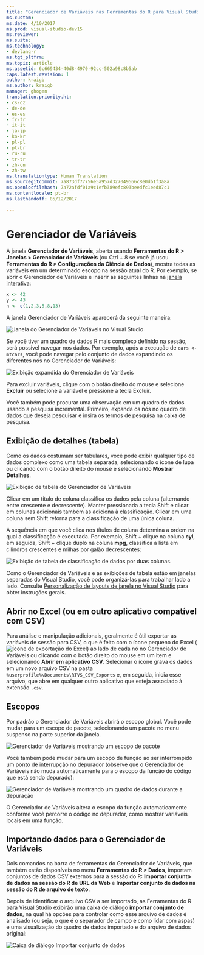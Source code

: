 ```yaml
---
title: "Gerenciador de Variáveis nas Ferramentas do R para Visual Studio | Microsoft Docs"
ms.custom: 
ms.date: 4/10/2017
ms.prod: visual-studio-dev15
ms.reviewer: 
ms.suite: 
ms.technology:
- devlang-r
ms.tgt_pltfrm: 
ms.topic: article
ms.assetid: 6c669434-40d8-4970-92cc-502a98c8b5ab
caps.latest.revision: 1
author: kraigb
ms.author: kraigb
manager: ghogen
translation.priority.ht:
- cs-cz
- de-de
- es-es
- fr-fr
- it-it
- ja-jp
- ko-kr
- pl-pl
- pt-br
- ru-ru
- tr-tr
- zh-cn
- zh-tw
ms.translationtype: Human Translation
ms.sourcegitcommit: 7a873df77756e5a957d327049566c8e0db1f3a8a
ms.openlocfilehash: 7a72afdf01a9c1efb389efc893beedfc1eed87c1
ms.contentlocale: pt-br
ms.lasthandoff: 05/12/2017

---
```



# <a name="variable-explorer"></a>Gerenciador de Variáveis

A janela **Gerenciador de Variáveis**, aberta usando **Ferramentas do R > Janelas > Gerenciador de Variáveis** (ou Ctrl + 8 se você já usou **Ferramentas do R > Configurações da Ciência de Dados**), mostra todas as variáveis em um determinado escopo na sessão atual do R. Por exemplo, se abrir o Gerenciador de Variáveis e inserir as seguintes linhas na [janela interativa](interactive-repl.md):

```R
x <- 42
y <- 43
n <- c(1,2,3,5,8,13)
```
 
A janela Gerenciador de Variáveis aparecerá da seguinte maneira:

![Janela do Gerenciador de Variáveis no Visual Studio](~/rtvs/media/variable-explorer-window.png)

Se você tiver um quadro de dados R mais complexo definido na sessão, será possível navegar nos dados. Por exemplo, após a execução de `cars <- mtcars`, você pode navegar pelo conjunto de dados expandindo os diferentes nós no Gerenciador de Variáveis:
 
![Exibição expandida do Gerenciador de Variáveis](~/rtvs/media/variable-explorer-expanded-results.png)
 
Para excluir variáveis, clique com o botão direito do mouse e selecione **Excluir** ou selecione a variável e pressione a tecla Excluir.

Você também pode procurar uma observação em um quadro de dados usando a pesquisa incremental. Primeiro, expanda os nós no quadro de dados que deseja pesquisar e insira os termos de pesquisa na caixa de pesquisa.

## <a name="details-table-view"></a>Exibição de detalhes (tabela)

Como os dados costumam ser tabulares, você pode exibir qualquer tipo de dados complexo como uma tabela separada, selecionando o ícone de lupa ou clicando com o botão direito do mouse e selecionando **Mostrar Detalhes**. 

![Exibição de tabela do Gerenciador de Variáveis](~/rtvs/media/variable-explorer-table-view.png)

Clicar em um título de coluna classifica os dados pela coluna (alternando entre crescente e decrescente). Manter pressionada a tecla Shift e clicar em colunas adicionais também as adiciona à classificação. Clicar em uma coluna sem Shift retorna para a classificação de uma única coluna.

A sequência em que você clica nos títulos de coluna determina a ordem na qual a classificação é executada. Por exemplo, Shift + clique na coluna **cyl**, em seguida, Shift + clique duplo na coluna **mpg**, classifica a lista em cilindros crescentes e milhas por galão decrescentes:

![Exibição de tabela de classificação de dados por duas colunas.](~/rtvs/media/variable-explorer-table-view-sorting.png)

Como o Gerenciador de Variáveis e as exibições de tabela estão em janelas separadas do Visual Studio, você pode organizá-las para trabalhar lado a lado. Consulte [Personalização de layouts de janela no Visual Studio](../ide/customizing-window-layouts-in-visual-studio.md) para obter instruções gerais.

## <a name="open-in-excel-or-other-csv-capable-application"></a>Abrir no Excel (ou em outro aplicativo compatível com CSV)

Para análise e manipulação adicionais, geralmente é útil exportar as variáveis de sessão para CSV, o que é feito com o ícone pequeno do Excel (![Ícone de exportação do Excel](~/rtvs/media/variable-explorer-excel-icon.png)) ao lado de cada nó no Gerenciador de Variáveis ou clicando com o botão direito do mouse em um item e selecionando **Abrir em aplicativo CSV**. Selecionar o ícone grava os dados em um novo arquivo CSV na pasta `%userprofile%\Documents\RTVS_CSV_Exports` e, em seguida, inicia esse arquivo, que abre em qualquer outro aplicativo que esteja associado à extensão `.csv`.

## <a name="scopes"></a>Escopos

Por padrão o Gerenciador de Variáveis abrirá o escopo global. Você pode mudar para um escopo de pacote, selecionando um pacote no menu suspenso na parte superior da janela.

![Gerenciador de Variáveis mostrando um escopo de pacote](~/rtvs/media/variable-explorer-package-scopes.png)

Você também pode mudar para um escopo de função ao ser interrompido um ponto de interrupção no depurador (observe que o Gerenciador de Variáveis não muda automaticamente para o escopo da função do código que está sendo depurado):

![Gerenciador de Variáveis mostrando um quadro de dados durante a depuração](~/rtvs/media/variable-explorer-as-locals-window.png)

O Gerenciador de Variáveis altera o escopo da função automaticamente conforme você percorre o código no depurador, como mostrar variáveis locais em uma função.


## <a name="importing-data-into-variable-explorer"></a>Importando dados para o Gerenciador de Variáveis

Dois comandos na barra de ferramentas do Gerenciador de Variáveis, que também estão disponíveis no menu **Ferramentas do R > Dados**, importam conjuntos de dados CSV externos para a sessão do R: **Importar conjunto de dados na sessão do R de URL da Web** e **Importar conjunto de dados na sessão do R de arquivo de texto**. 

Depois de identificar o arquivo CSV a ser importado, as Ferramentas do R para Visual Studio exibirão uma caixa de diálogo **importar conjunto de dados**, na qual há opções para controlar como esse arquivo de dados é analisado (ou seja, o que é o separador de campo e como lidar com aspas) e uma visualização do quadro de dados importado e do arquivo de dados original:

![Caixa de diálogo Importar conjunto de dados](~/rtvs/media/variable-explorer-import-dataset-dialog.png)

